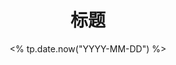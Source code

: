 ---
title: '标题'
date: <% tp.date.now("YYYY-MM-DD") %>
slug: 日志链接
tags: ['标签1','标签2']
description: '摘要'
draft: true
---